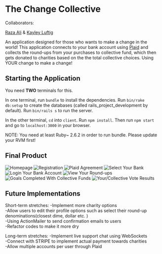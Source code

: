 # The Change Collective

Collaborators:

[Raza Ali](https://github.com/razali17) & [Kayley Luftig](https://github.com/krl87)

An application designed for those who wants to make a change in the world! This application connects to your bank account using [Plaid](https://plaid.com/) and collects the round-ups from your purchases to collective fund, which then gets donated to charities based on the the total collective choices. Using YOUR change to make a change!


## Starting the Application

You need **TWO** terminals for this.

In one terminal, run `bundle` to install the dependencies. Run `bin/rake db:setup` to create the databases (called rails_project_development by default). Run `bin/rails s` to run the server.

In the other terminal, `cd` into `client`. Run `npm install`. Then run `npm start` and go to `localhost:3000` in your browser.

NOTE: You need at least Ruby~ 2.6.2 in order to run bundle. Please update your RVM first!

## Final Product

![Homepage](https://i.imgur.com/vlltSGq.png)
![Registration](https://i.imgur.com/zLx7RAc.png)
![Plaid Agreement](https://i.imgur.com/qf8xoHZ.png)
![Select Your Bank](https://i.imgur.com/sCETTYt.png)
![Login Your Bank Account](https://i.imgur.com/bqQQclt.png)
![View Your Round-ups](https://i.imgur.com/4HPMQZb.png)
![Goals Completed With Collective Funds](https://i.imgur.com/1lBsNQV.png)
![Your/Collective Vote Results](https://i.imgur.com/e511NZF.png)

## Future Implementations

Short-term stretches:
-Implement more charity options\
-Allow users to edit their profile options such as select their round-up denominations(closest dime, dollar etc. )\
-Using ActionMailer to send confirmation emails to users\
-Refactor codes to make it more dry

Long-term stretches:
-Implement live support chat using WebSockets\
-Connect with STRIPE to implement actual payment towards charities\
-Allow multiple accounts per user through Plaid

